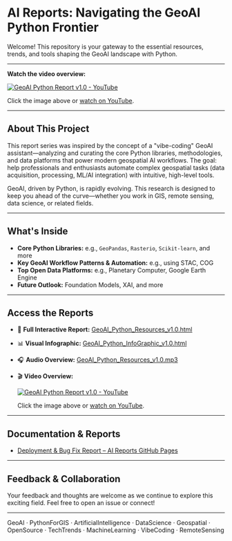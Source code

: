 # AI Reports: Navigating the GeoAI Python Frontier

Welcome! This repository is your gateway to the essential resources, trends, and tools shaping the GeoAI landscape with Python.

---

**Watch the video overview:**

[![GeoAI Python Report v1.0 - YouTube](https://img.youtube.com/vi/lYa8E7eIoKc/hqdefault.jpg)](https://youtu.be/lYa8E7eIoKc)

Click the image above or [watch on YouTube](https://youtu.be/lYa8E7eIoKc).

---

## About This Project

This report series was inspired by the concept of a "vibe-coding" GeoAI assistant—analyzing and curating the core Python libraries, methodologies, and data platforms that power modern geospatial AI workflows. The goal: help professionals and enthusiasts automate complex geospatial tasks (data acquisition, processing, ML/AI integration) with intuitive, high-level tools.

GeoAI, driven by Python, is rapidly evolving. This research is designed to keep you ahead of the curve—whether you work in GIS, remote sensing, data science, or related fields.

---

## What's Inside

- **Core Python Libraries:** e.g., `GeoPandas`, `Rasterio`, `Scikit-learn`, and more
- **Key GeoAI Workflow Patterns & Automation:** e.g., using STAC, COG
- **Top Open Data Platforms:** e.g., Planetary Computer, Google Earth Engine
- **Future Outlook:** Foundation Models, XAI, and more

---

## Access the Reports

- 📄 **Full Interactive Report:** [GeoAI_Python_Resources_v1.0.html](https://gustavoemc.github.io/ai-reports/reports/GeoAI_Python_Resources_v1.0.html)
- 📊 **Visual Infographic:** [GeoAI_Python_InfoGraphic_v1.0.html](https://gustavoemc.github.io/ai-reports/reports/GeoAI_Python_InfoGraphic_v1.0.html)
- 🎧 **Audio Overview:** [GeoAI_Python_Resources_v1.0.mp3](https://gustavoemc.github.io/ai-reports/reports/GeoAI_Python_Resources_v1.0.mp3)
- 🎬 **Video Overview:**

  [![GeoAI Python Report v1.0 - YouTube](https://img.youtube.com/vi/lYa8E7eIoKc/hqdefault.jpg)](https://youtu.be/lYa8E7eIoKc)

  Click the image above or [watch on YouTube](https://youtu.be/lYa8E7eIoKc).

---

## Documentation & Reports

- [Deployment & Bug Fix Report – AI Reports GitHub Pages](docs/notes/Deployment_Report_AI_Reports_GitHub_Pages_v1.0.md)

---

## Feedback & Collaboration

Your feedback and thoughts are welcome as we continue to explore this exciting field. Feel free to open an issue or connect!

---

GeoAI · PythonForGIS · ArtificialIntelligence · DataScience · Geospatial · OpenSource · TechTrends · MachineLearning · VibeCoding · RemoteSensing
